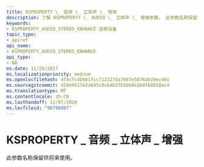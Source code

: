 ```yaml
---
title: KSPROPERTY \_ 音频 \_ 立体声 \_ 增强
description: 了解 KSPROPERTY \_ AUDIO \_ 立体声 \_ 增强参数。 此参数名称保留供将来使用。
keywords:
- KSPROPERTY_AUDIO_STEREO_ENHANCE 音频设备
topic_type:
- apiref
api_name:
- KSPROPERTY_AUDIO_STEREO_ENHANCE
api_type:
- NA
ms.date: 11/28/2017
ms.localizationpriority: medium
ms.openlocfilehash: 4f4cfcdb601fcc712127da766fe5876ab39ec46c
ms.sourcegitcommit: 418e6617e2a695c9cb4b37b5b60e264760858acd
ms.translationtype: MT
ms.contentlocale: zh-CN
ms.lasthandoff: 12/07/2020
ms.locfileid: "96798987"
---
```

# <a name="ksproperty_audio_stereo_enhance"></a>KSPROPERTY \_ 音频 \_ 立体声 \_ 增强


此参数名称保留供将来使用。

 

 





